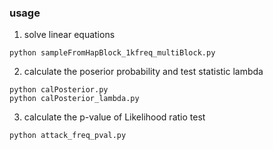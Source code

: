 ### usage
1. solve linear equations
```
python sampleFromHapBlock_1kfreq_multiBlock.py
```

2. calculate the poserior probability and test statistic lambda
```
python calPosterior.py
python calPosterior_lambda.py
```

3. calculate the p-value of Likelihood ratio test
```
python attack_freq_pval.py
```

